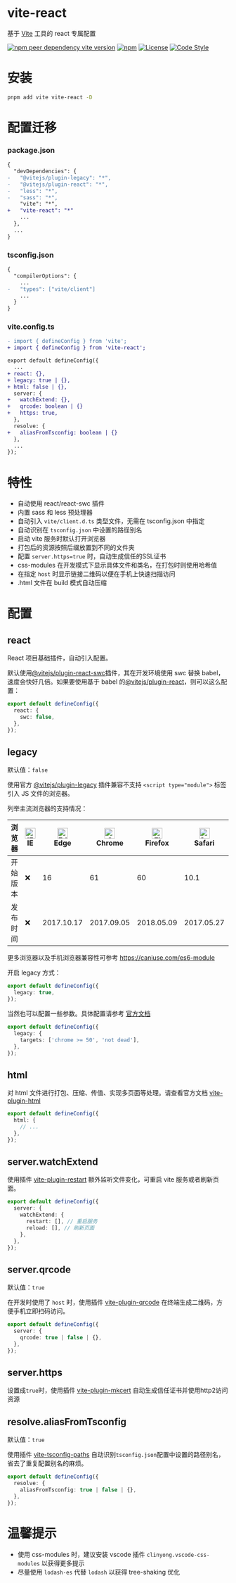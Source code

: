 # vite-react

基于 [Vite](https://github.com/vitejs/vite) 工具的 react 专属配置

[![npm peer dependency vite version](https://img.shields.io/npm/dependency-version/vite-react/peer/vite?logo=vite)](https://github.com/vitejs/vite)
[![npm](https://img.shields.io/npm/v/vite-react?logo=npm)](https://www.npmjs.com/package/vite-react)
[![License](https://img.shields.io/github/license/geekact/vite-react?logo=open-source-initiative)](https://github.com/geekact/vite-react/blob/master/LICENSE)
[![Code Style](https://img.shields.io/badge/code_style-prettier-ff69b4.svg?logo=prettier)](https://github.com/prettier/prettier)

# 安装

```bash
pnpm add vite vite-react -D
```

# 配置迁移

### package.json

```diff
{
  "devDependencies": {
-   "@vitejs/plugin-legacy": "*",
-   "@vitejs/plugin-react": "*",
-   "less": "*",
-   "sass": "*",
    "vite": "*",
+   "vite-react": "*"
    ...
  },
  ...
}
```

### tsconfig.json

```diff
{
  "compilerOptions": {
    ...
-   "types": ["vite/client"]
    ...
  }
}
```

### vite.config.ts

```diff
- import { defineConfig } from 'vite';
+ import { defineConfig } from 'vite-react';

export default defineConfig({
  ...
+ react: {},
+ legacy: true | {},
+ html: false | {},
  server: {
+   watchExtend: {},
+   qrcode: boolean | {}
+   https: true,
  },
  resolve: {
+   aliasFromTsconfig: boolean | {}
  },
  ...
});
```

# 特性

- 自动使用 react/react-swc 插件
- 内置 sass 和 less 预处理器
- 自动引入 `vite/client.d.ts` 类型文件，无需在 tsconfig.json 中指定
- 自动识别在 `tsconfig.json` 中设置的路径别名
- 启动 vite 服务时默认打开浏览器
- 打包后的资源按照后缀放置到不同的文件夹
- 配置 `server.https=true` 时，自动生成信任的SSL证书
- css-modules 在开发模式下显示具体文件和类名，在打包时则使用哈希值
- 在指定 `host` 时显示链接二维码以便在手机上快速扫描访问
- .html 文件在 build 模式自动压缩

# 配置

## react

React 项目基础插件，自动引入配置。

默认使用[@vitejs/plugin-react-swc](https://github.com/vitejs/vite-plugin-react-swc)插件，其在开发环境使用 swc 替换 babel，速度会快好几倍。如果要使用基于 babel 的[@vitejs/plugin-react](https://github.com/vitejs/vite-plugin-react/tree/main/packages/plugin-react)，则可以这么配置：

```typescript
export default defineConfig({
  react: {
    swc: false,
  },
});
```

## legacy

默认值：`false`

使用官方 [@vitejs/plugin-legacy](https://github.com/vitejs/vite/tree/main/packages/plugin-legacy) 插件兼容不支持 `<script type="module">` 标签引入 JS 文件的浏览器。

列举主流浏览器的支持情况：

| 浏览器   | <img src="https://raw.githubusercontent.com/alrra/browser-logos/master/src/archive/internet-explorer_9-11/internet-explorer_9-11_48x48.png" alt="IE" width="24px" height="24px" /><br/>IE | <img src="https://raw.githubusercontent.com/alrra/browser-logos/master/src/edge/edge_48x48.png" alt="Edge" width="24px" height="24px" /><br/>Edge | <img src="https://raw.githubusercontent.com/alrra/browser-logos/master/src/chrome/chrome_48x48.png" alt="Chrome" width="24px" height="24px" /><br/>Chrome | <img src="https://raw.githubusercontent.com/alrra/browser-logos/master/src/firefox/firefox_48x48.png" alt="Firefox" width="24px" height="24px" /><br/>Firefox | <img src="https://raw.githubusercontent.com/alrra/browser-logos/master/src/safari/safari_48x48.png" alt="Safari" width="24px" height="24px" /><br/>Safari | <img src="https://raw.githubusercontent.com/alrra/browser-logos/master/src/opera/opera_48x48.png" alt="Opera" width="24px" height="24px" /><br/>Opera |
| -------- | ----------------------------------------------------------------------------------------------------------------------------------------------------------------------------------------- | ------------------------------------------------------------------------------------------------------------------------------------------------- | --------------------------------------------------------------------------------------------------------------------------------------------------------- | ------------------------------------------------------------------------------------------------------------------------------------------------------------- | --------------------------------------------------------------------------------------------------------------------------------------------------------- | ----------------------------------------------------------------------------------------------------------------------------------------------------- |
| 开始版本 | ❌                                                                                                                                                                                        | 16                                                                                                                                                | 61                                                                                                                                                        | 60                                                                                                                                                            | 10.1                                                                                                                                                      | 48                                                                                                                                                    |
| 发布时间 | ❌                                                                                                                                                                                        | 2017.10.17                                                                                                                                        | 2017.09.05                                                                                                                                                | 2018.05.09                                                                                                                                                    | 2017.05.27                                                                                                                                                | 2017.09.27                                                                                                                                            |

更多浏览器以及手机浏览器兼容性可参考 https://caniuse.com/es6-module

开启 legacy 方式：

```typescript
export default defineConfig({
  legacy: true,
});
```

当然也可以配置一些参数。具体配置请参考 [官方文档](https://github.com/vitejs/vite/tree/main/packages/plugin-legacy#options)

```typescript
export default defineConfig({
  legacy: {
    targets: ['chrome >= 50', 'not dead'],
  },
});
```

## html

对 html 文件进行打包、压缩、传值、实现多页面等处理。请查看官方文档 [vite-plugin-html](https://github.com/vbenjs/vite-plugin-html#useroptions)

```typescript
export default defineConfig({
  html: {
    // ...
  },
});
```

## server.watchExtend

使用插件 [vite-plugin-restart](https://github.com/antfu/vite-plugin-restart) 额外监听文件变化，可重启 vite 服务或者刷新页面。

```typescript
export default defineConfig({
  server: {
    watchExtend: {
      restart: [], // 重启服务
      reload: [], // 刷新页面
    },
  },
});
```

## server.qrcode

默认值：`true`

在开发时使用了 `host` 时，使用插件 [vite-plugin-qrcode](https://github.com/svitejs/vite-plugin-qrcode) 在终端生成二维码，方便手机立即扫码访问。

```typescript
export default defineConfig({
  server: {
    qrcode: true | false | {},
  },
});
```

## server.https

设置成`true`时，使用插件 [vite-plugin-mkcert](https://github.com/liuweiGL/vite-plugin-mkcert) 自动生成信任证书并使用http2访问资源

## resolve.aliasFromTsconfig

默认值：`true`

使用插件 [vite-tsconfig-paths](https://github.com/aleclarson/vite-tsconfig-paths) 自动识别`tsconfig.json`配置中设置的路径别名，省去了重复配置别名的麻烦。

```typescript
export default defineConfig({
  resolve: {
    aliasFromTsconfig: true | false | {},
  },
});
```

# 温馨提示

- 使用 css-modules 时，建议安装 vscode 插件 `clinyong.vscode-css-modules` 以获得更多提示
- 尽量使用 `lodash-es` 代替 `lodash` 以获得 tree-shaking 优化
